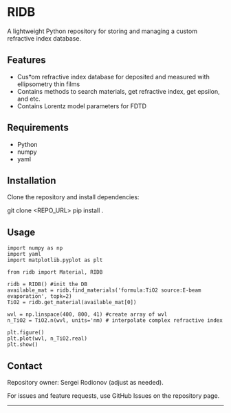 # RIDB

A lightweight Python repository for storing and managing a custom refractive index database. 

## Features
- Cus†om refractive index database for deposited and measured with ellipsometry thin films
- Contains methods to search materials, get refractive index, get epsilon, and etc. 
- Contains Lorentz model parameters for FDTD

## Requirements
- Python
- numpy
- yaml

## Installation
Clone the repository and install dependencies:

git clone <REPO_URL>
pip install .

## Usage
    import numpy as np
    import yaml
    import matplotlib.pyplot as plt

    from ridb import Material, RIDB

    ridb = RIDB() #init the DB
    available_mat = ridb.find_materials('formula:TiO2 source:E-beam evaporation', topk=2)
    TiO2 = ridb.get_material(available_mat[0])

    wvl = np.linspace(400, 800, 41) #create array of wvl
    n_TiO2 = TiO2.n(wvl, units='nm) # interpolate complex refractive index

    plt.figure()
    plt.plot(wvl, n_TiO2.real)
    plt.show()


## Contact
Repository owner: Sergei Rodionov (adjust as needed).

For issues and feature requests, use GitHub Issues on the repository page.

---


